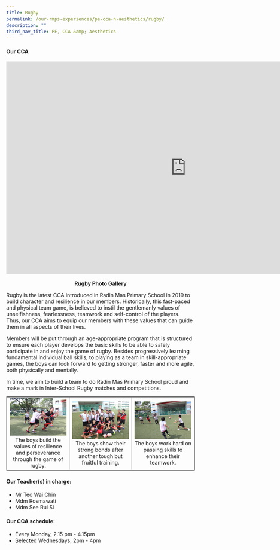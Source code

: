 ```yaml
---
title: Rugby
permalink: /our-rmps-experiences/pe-cca-n-aesthetics/rugby/
description: ""
third_nav_title: PE, CCA &amp; Aesthetics
---
```

<h4><strong>Our CCA</strong></h4>
<iframe src="https://docs.google.com/presentation/d/e/2PACX-1vQGk75nmc8pBLifa3PeU9DVdsPsmMm3PvzzrhM2qPM_bk6lNIt04xSyCQorGiXEHSB-uFvJMBPS-nf1/embed?start=false&amp;loop=false&amp;delayms=10000" frameborder="0" width="960" height="569" allowfullscreen="true"></iframe>
<p style="text-align: center;"><strong>Rugby Photo Gallery</strong></p>
<p>Rugby is the latest CCA introduced in Radin Mas Primary School in 2019 to build character and resilience in our members. Historically, this fast-paced and physical team game, is believed to instil the gentlemanly values of unselfishness, fearlessness, teamwork and self-control of the players. Thus, our CCA aims to equip our members with these values that can guide them in all aspects of their lives.</p>
<p>Members will be put through an age-appropriate program that is structured to ensure each player develops the basic skills to be able to safely participate in and enjoy the game of rugby. Besides progressively learning fundamental individual ball skills, to playing as a team in skill-appropriate games, the boys can look forward to getting stronger, faster and more agile, both physically and mentally.</p>
<p>In time, we aim to build a team to do Radin Mas Primary School proud and make a mark in Inter-School Rugby matches and competitions.</p>
<table style="border-collapse: collapse; width: 100%;" border="1">
<tbody>
<tr>
<td style="width: 33.3333%; text-align: center;"><img src="/images/rug1.jpg">The boys build the values of resilience and perseverance through the game of rugby.</td>
<td style="width: 33.3333%; text-align: center;"><img src="/images/rug2.jpg">The boys show their strong bonds after another tough but fruitful training.</td>
<td style="width: 33.3333%; text-align: center;"><img src="/images/rug3.jpg">The boys work hard on passing skills to enhance their teamwork.</td>
</tr>
</tbody>
</table>
<h4><strong>Our Teacher(s) in charge:</strong></h4>
<ul>
<li>Mr Teo Wai Chin</li>
<li>Mdm Rosmawati</li>
<li>Mdm See Rui Si</li>
</ul>
<h4><strong>Our CCA schedule:</strong></h4>
<ul>
<li>Every Monday, 2.15 pm - 4.15pm&nbsp;</li>
<li>Selected Wednesdays, 2pm - 4pm</li>
</ul>